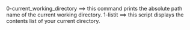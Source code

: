 0-current_working_directory ==> this command prints the absolute path name of the current working directory.
1-listit ==> this script displays the contents list of your current directory.

